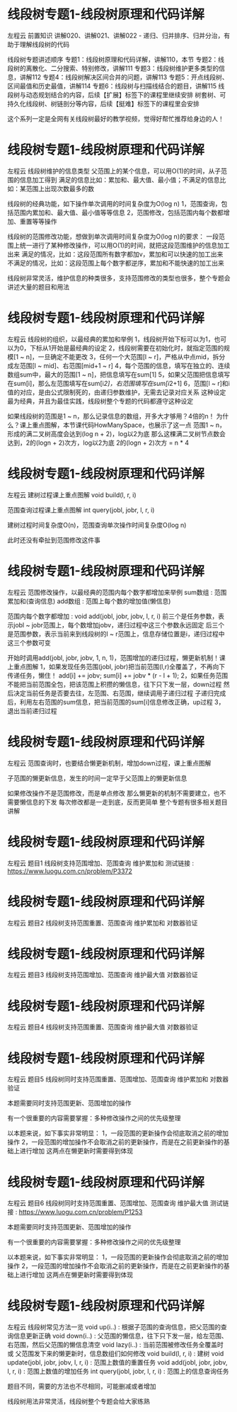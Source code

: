 <!-- Slide number: 1 -->
# 线段树专题1-线段树原理和代码详解
左程云
前置知识
讲解020、讲解021、讲解022 - 递归、归并排序、归并分治，有助于理解线段树的代码

线段树专题讲述顺序
专题1：线段树原理和代码详解，讲解110，本节
专题2：线段树的离散化、二分搜索、特别修改，讲解111
专题3：线段树维护更多类型的信息，讲解112
专题4：线段树解决区间合并的问题，讲解113
专题5：开点线段树、区间最值和历史最值，讲解114
专题6：线段树与扫描线结合的题目，讲解115
线段树与动态规划结合的内容，后续【扩展】标签下的课程里继续安排
树套树、可持久化线段树、树链剖分等内容，后续【挺难】标签下的课程里会安排

这个系列一定是全网有关线段树最好的教学视频，觉得好帮忙推荐给身边的人！

<!-- Slide number: 2 -->
# 线段树专题1-线段树原理和代码详解
左程云
线段树维护的信息类型
父范围上的某个信息，可以用O(1)的时间，从子范围的信息加工得到
满足的信息比如：累加和、最大值、最小值；不满足的信息比如：某范围上出现次数最多的数

线段树的经典功能，如下操作单次调用的时间复杂度为O(log n)
1，范围查询，包括范围内累加和、最大值、最小值等等信息
2，范围修改，包括范围内每个数都增加、重置等等操作

线段树的范围修改功能，想做到单次调用时间复杂度为O(log n)的要求：
一段范围上统一进行了某种修改操作，可以用O(1)的时间，就把这段范围维护的信息加工出来
满足的情况，比如：这段范围所有数字都加v，累加和可以快速的加工出来
不满足的情况，比如：这段范围上每个数字都逆序，累加和不能快速的加工出来

线段树非常灵活，维护信息的种类很多，支持范围修改的类型也很多，整个专题会讲述大量的题目和用法

<!-- Slide number: 3 -->
# 线段树专题1-线段树原理和代码详解
左程云
线段树的组织，以最经典的累加和举例
1，线段树开始下标可以为1，也可以为0，下标从1开始是最经典的设定
2，线段树需要在初始化时，就指定范围的规模[1 ~ n]，一旦确定不能更改
3，任何一个大范围[l ~ r]，严格从中点mid，拆分成左范围[l ~ mid]、右范围[mid+1 ~ r]
4，每个范围的信息，填写在独立的、连续数组sum中，最大的范围[1 ~ n]，把信息填写在sum[1]
5，如果父范围把信息填写在sum[i]，那么左范围填写在sum[i*2]，右范围填写在sum[i*2+1]
6，范围[l ~ r]和i值的对应，是由公式限制死的，由递归参数维护，无需去记录对应关系
这种设定最为经典，并且为最佳实践，线段树整个专题的代码都遵守这种设定

如果线段树的范围是1 ~ n，那么记录信息的数组，开多大才够用？4倍的n！
为什么？课上重点图解，本节课代码HowManySpace，也展示了这一点
范围1 ~ n，形成的满二叉树高度会达到(log n + 2)，log以2为底
那么这棵满二叉树节点数会达到，2的(logn + 2)次方，log以2为底
2的(logn + 2)次方 = n * 4

<!-- Slide number: 4 -->
# 线段树专题1-线段树原理和代码详解
左程云
建树过程课上重点图解 void build(l, r, i)

范围查询过程课上重点图解 int query(jobl, jobr, l, r, i)

建树过程时间复杂度O(n)，范围查询单次操作时间复杂度O(log n)

此时还没有牵扯到范围修改这件事

<!-- Slide number: 5 -->
# 线段树专题1-线段树原理和代码详解
左程云
范围修改操作，以最经典的范围内每个数字都增加来举例
sum数组 : 范围累加和(查询信息)    add数组 : 范围上每个数的增加值(懒信息)

范围内每个数字都增加 : void add(jobl, jobr, jobv, l, r, i)
前三个是任务参数，表示jobl ~ jobr范围上，每个数增加jobv，递归过程中这三个参数永远固定
后三个是范围参数，表示当前来到线段树的l ~ r范围上，信息存储位置是i，递归过程中这三个参数可变

开始时调用add(jobl, jobr, jobv, 1, n, 1)，范围增加的递归过程，懒更新机制！课上重点图解
1，如果发现任务范围(jobl, jobr)把当前范围(l,r)全覆盖了，不再向下传递任务，懒住！
   add[i] += jobv; sum[i] += jobv * (r - l + 1);
2，如果任务范围不能把当前范围全包，把该范围上积攒的懒信息，往下只下发一层，down过程
   然后决定当前任务是否要去往，左范围、右范围，继续调用子递归过程
   子递归完成后，利用左右范围的sum信息，把当前范围的sum[i]信息修改正确，up过程
3，退出当前递归过程

<!-- Slide number: 6 -->
# 线段树专题1-线段树原理和代码详解
左程云
范围查询时，也要结合懒更新机制，增加down过程，课上重点图解

子范围的懒更新信息，发生的时间一定早于父范围上的懒更新信息

如果修改操作不是范围修改，而是单点修改
那么懒更新的机制不需要建立，也不需要懒信息的下发
每次修改都是一走到底，反而更简单
整个专题有很多相关题目讲解

<!-- Slide number: 7 -->
# 线段树专题1-线段树原理和代码详解
左程云
题目1
线段树支持范围增加、范围查询
维护累加和
测试链接 : https://www.luogu.com.cn/problem/P3372

<!-- Slide number: 8 -->
# 线段树专题1-线段树原理和代码详解
左程云
题目2
线段树支持范围重置、范围查询
维护累加和
对数器验证

<!-- Slide number: 9 -->
# 线段树专题1-线段树原理和代码详解
左程云
题目3
线段树支持范围增加、范围查询
维护最大值
对数器验证

<!-- Slide number: 10 -->
# 线段树专题1-线段树原理和代码详解
左程云
题目4
线段树支持范围重置、范围查询
维护最大值
对数器验证

<!-- Slide number: 11 -->
# 线段树专题1-线段树原理和代码详解
左程云
题目5
线段树同时支持范围重置、范围增加、范围查询
维护累加和
对数器验证

本题需要同时支持范围更新、范围增加的操作

有一个很重要的内容需要掌握：多种修改操作之间的优先级整理

以本题来说，如下事实非常明显：
1，一段范围的更新操作会彻底取消之前的增加操作
2，一段范围的增加操作不会取消之前的更新操作，而是在之前更新操作的基础上进行增加
这两点在懒更新时需要得到体现

<!-- Slide number: 12 -->
# 线段树专题1-线段树原理和代码详解
左程云
题目6
线段树同时支持范围重置、范围增加、范围查询
维护最大值
测试链接 : https://www.luogu.com.cn/problem/P1253

本题需要同时支持范围更新、范围增加的操作

有一个很重要的内容需要掌握：多种修改操作之间的优先级整理

以本题来说，如下事实非常明显：
1，一段范围的更新操作会彻底取消之前的增加操作
2，一段范围的增加操作不会取消之前的更新操作，而是在之前更新操作的基础上进行增加
这两点在懒更新时需要得到体现

<!-- Slide number: 13 -->
# 线段树专题1-线段树原理和代码详解
左程云
线段树常见方法一览
void up(i..) : 根据子范围的查询信息，把父范围的查询信息更新正确
void down(i..) : 父范围的懒信息，往下只下发一层，给左范围、右范围，然后父范围的懒信息清空
void lazy(i..) : 当前范围被修改任务全覆盖时 或 父范围发下来的懒更新时，信息数组们如何修改
void build(l, r, i)  : 建树
void update(jobl, jobr, jobv, l, r, i) : 范围上数值的重置任务
void add(jobl, jobr, jobv, l, r, i) : 范围上数值的增加任务
int query(jobl, jobr, l, r, i) : 范围上的信息查询任务

题目不同，需要的方法也不尽相同，可能删减或者增加

线段树用法非常灵活，线段树整个专题会给大家练熟